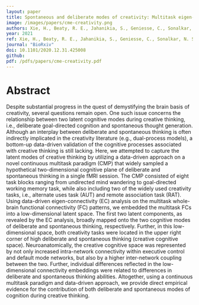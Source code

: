 ```yaml
---
layout: paper
title: Spontaneous and deliberate modes of creativity: Multitask eigen-connectivity analysis captures latent cognitive modes during creative thinking.
image: /images/papers/cme-creativity.png
authors: Xie, H., Beaty, R. E., Jahanikia, S., Geniesse, C., Sonalkar, N. S., & Saggar, M.
year: 2021
ref: Xie, H., Beaty, R. E., Jahanikia, S., Geniesse, C., Sonalkar, N. S., & Saggar, M. (2021). BioRxiv
journal: "BioRxiv"
doi: 10.1101/2020.12.31.425008
github: 
pdf: /pdfs/papers/cme-creativity.pdf
---
```


# Abstract
Despite substantial progress in the quest of demystifying the brain basis of creativity, several questions remain open. One such issue concerns the relationship between two latent cognitive modes during creative thinking, i.e., deliberate goal-directed cognition and spontaneous thought generation. Although an interplay between deliberate and spontaneous thinking is often indirectly implicated in the creativity literature (e.g., dual-process models), a bottom-up data-driven validation of the cognitive processes associated with creative thinking is still lacking. Here, we attempted to capture the latent modes of creative thinking by utilizing a data-driven approach on a novel continuous multitask paradigm (CMP) that widely sampled a hypothetical two-dimensional cognitive plane of deliberate and spontaneous thinking in a single fMRI session. The CMP consisted of eight task blocks ranging from undirected mind wandering to goal-directed working memory task, while also including two of the widely used creativity tasks, i.e., alternate uses task (AUT) and remote association task (RAT). Using data-driven eigen-connectivity (EC) analysis on the multitask whole-brain functional connectivity (FC) patterns, we embedded the multitask FCs into a low-dimensional latent space. The first two latent components, as revealed by the EC analysis, broadly mapped onto the two cognitive modes of deliberate and spontaneous thinking, respectively. Further, in this low-dimensional space, both creativity tasks were located in the upper right corner of high deliberate and spontaneous thinking (creative cognitive space). Neuroanatomically, the creative cognitive space was represented by not only increased intra-network connectivity within executive control and default mode networks, but also by a higher inter-network coupling between the two. Further, individual differences reflected in the low-dimensional connectivity embeddings were related to differences in deliberate and spontaneous thinking abilities. Altogether, using a continuous multitask paradigm and data-driven approach, we provide direct empirical evidence for the contribution of both deliberate and spontaneous modes of cognition during creative thinking.



